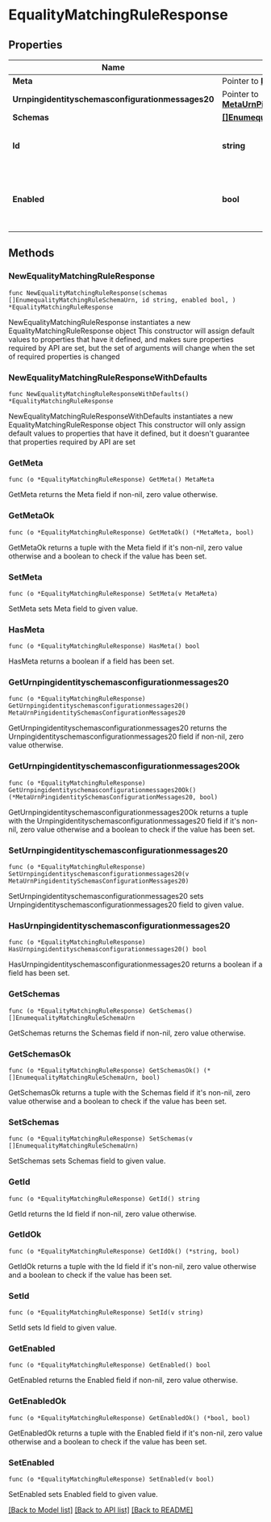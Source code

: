 # EqualityMatchingRuleResponse

## Properties

Name | Type | Description | Notes
------------ | ------------- | ------------- | -------------
**Meta** | Pointer to [**MetaMeta**](MetaMeta.md) |  | [optional] 
**Urnpingidentityschemasconfigurationmessages20** | Pointer to [**MetaUrnPingidentitySchemasConfigurationMessages20**](MetaUrnPingidentitySchemasConfigurationMessages20.md) |  | [optional] 
**Schemas** | [**[]EnumequalityMatchingRuleSchemaUrn**](EnumequalityMatchingRuleSchemaUrn.md) |  | 
**Id** | **string** | Name of the Matching Rule | 
**Enabled** | **bool** | Indicates whether the Matching Rule is enabled for use. | 

## Methods

### NewEqualityMatchingRuleResponse

`func NewEqualityMatchingRuleResponse(schemas []EnumequalityMatchingRuleSchemaUrn, id string, enabled bool, ) *EqualityMatchingRuleResponse`

NewEqualityMatchingRuleResponse instantiates a new EqualityMatchingRuleResponse object
This constructor will assign default values to properties that have it defined,
and makes sure properties required by API are set, but the set of arguments
will change when the set of required properties is changed

### NewEqualityMatchingRuleResponseWithDefaults

`func NewEqualityMatchingRuleResponseWithDefaults() *EqualityMatchingRuleResponse`

NewEqualityMatchingRuleResponseWithDefaults instantiates a new EqualityMatchingRuleResponse object
This constructor will only assign default values to properties that have it defined,
but it doesn't guarantee that properties required by API are set

### GetMeta

`func (o *EqualityMatchingRuleResponse) GetMeta() MetaMeta`

GetMeta returns the Meta field if non-nil, zero value otherwise.

### GetMetaOk

`func (o *EqualityMatchingRuleResponse) GetMetaOk() (*MetaMeta, bool)`

GetMetaOk returns a tuple with the Meta field if it's non-nil, zero value otherwise
and a boolean to check if the value has been set.

### SetMeta

`func (o *EqualityMatchingRuleResponse) SetMeta(v MetaMeta)`

SetMeta sets Meta field to given value.

### HasMeta

`func (o *EqualityMatchingRuleResponse) HasMeta() bool`

HasMeta returns a boolean if a field has been set.

### GetUrnpingidentityschemasconfigurationmessages20

`func (o *EqualityMatchingRuleResponse) GetUrnpingidentityschemasconfigurationmessages20() MetaUrnPingidentitySchemasConfigurationMessages20`

GetUrnpingidentityschemasconfigurationmessages20 returns the Urnpingidentityschemasconfigurationmessages20 field if non-nil, zero value otherwise.

### GetUrnpingidentityschemasconfigurationmessages20Ok

`func (o *EqualityMatchingRuleResponse) GetUrnpingidentityschemasconfigurationmessages20Ok() (*MetaUrnPingidentitySchemasConfigurationMessages20, bool)`

GetUrnpingidentityschemasconfigurationmessages20Ok returns a tuple with the Urnpingidentityschemasconfigurationmessages20 field if it's non-nil, zero value otherwise
and a boolean to check if the value has been set.

### SetUrnpingidentityschemasconfigurationmessages20

`func (o *EqualityMatchingRuleResponse) SetUrnpingidentityschemasconfigurationmessages20(v MetaUrnPingidentitySchemasConfigurationMessages20)`

SetUrnpingidentityschemasconfigurationmessages20 sets Urnpingidentityschemasconfigurationmessages20 field to given value.

### HasUrnpingidentityschemasconfigurationmessages20

`func (o *EqualityMatchingRuleResponse) HasUrnpingidentityschemasconfigurationmessages20() bool`

HasUrnpingidentityschemasconfigurationmessages20 returns a boolean if a field has been set.

### GetSchemas

`func (o *EqualityMatchingRuleResponse) GetSchemas() []EnumequalityMatchingRuleSchemaUrn`

GetSchemas returns the Schemas field if non-nil, zero value otherwise.

### GetSchemasOk

`func (o *EqualityMatchingRuleResponse) GetSchemasOk() (*[]EnumequalityMatchingRuleSchemaUrn, bool)`

GetSchemasOk returns a tuple with the Schemas field if it's non-nil, zero value otherwise
and a boolean to check if the value has been set.

### SetSchemas

`func (o *EqualityMatchingRuleResponse) SetSchemas(v []EnumequalityMatchingRuleSchemaUrn)`

SetSchemas sets Schemas field to given value.


### GetId

`func (o *EqualityMatchingRuleResponse) GetId() string`

GetId returns the Id field if non-nil, zero value otherwise.

### GetIdOk

`func (o *EqualityMatchingRuleResponse) GetIdOk() (*string, bool)`

GetIdOk returns a tuple with the Id field if it's non-nil, zero value otherwise
and a boolean to check if the value has been set.

### SetId

`func (o *EqualityMatchingRuleResponse) SetId(v string)`

SetId sets Id field to given value.


### GetEnabled

`func (o *EqualityMatchingRuleResponse) GetEnabled() bool`

GetEnabled returns the Enabled field if non-nil, zero value otherwise.

### GetEnabledOk

`func (o *EqualityMatchingRuleResponse) GetEnabledOk() (*bool, bool)`

GetEnabledOk returns a tuple with the Enabled field if it's non-nil, zero value otherwise
and a boolean to check if the value has been set.

### SetEnabled

`func (o *EqualityMatchingRuleResponse) SetEnabled(v bool)`

SetEnabled sets Enabled field to given value.



[[Back to Model list]](../README.md#documentation-for-models) [[Back to API list]](../README.md#documentation-for-api-endpoints) [[Back to README]](../README.md)


